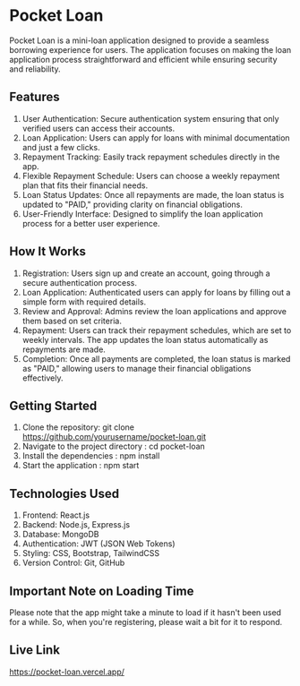 # Pocket Loan
Pocket Loan is a mini-loan application designed to provide a seamless borrowing experience for users. The application focuses on making the loan application process straightforward and efficient while ensuring security and reliability.

## Features
1. User Authentication: Secure authentication system ensuring that only verified users can access their accounts.
2. Loan Application: Users can apply for loans with minimal documentation and just a few clicks.
3. Repayment Tracking: Easily track repayment schedules directly in the app.
4. Flexible Repayment Schedule: Users can choose a weekly repayment plan that fits their financial needs.
5. Loan Status Updates: Once all repayments are made, the loan status is updated to "PAID," providing clarity on financial obligations.
6. User-Friendly Interface: Designed to simplify the loan application process for a better user experience.

## How It Works
1. Registration: Users sign up and create an account, going through a secure authentication process.
2. Loan Application: Authenticated users can apply for loans by filling out a simple form with required details.
3. Review and Approval: Admins review the loan applications and approve them based on set criteria.
4. Repayment: Users can track their repayment schedules, which are set to weekly intervals. The app updates the loan status automatically as repayments are made.
5. Completion: Once all payments are completed, the loan status is marked as "PAID," allowing users to manage their financial obligations effectively.

## Getting Started
1. Clone the repository: git clone https://github.com/yourusername/pocket-loan.git
2. Navigate to the project directory : cd pocket-loan
3. Install the dependencies : npm install
4. Start the application : npm start

## Technologies Used
1. Frontend: React.js
2. Backend: Node.js, Express.js
3. Database: MongoDB
4. Authentication: JWT (JSON Web Tokens)
5. Styling: CSS, Bootstrap, TailwindCSS
6. Version Control: Git, GitHub

## Important Note on Loading Time
Please note that the app might take a minute to load if it hasn't been used for a while. So, when you're registering, please wait a bit for it to respond. 

## Live Link
https://pocket-loan.vercel.app/
